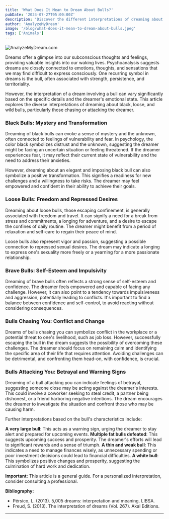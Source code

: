 ```yaml
---
title: 'What Does It Mean to Dream About Bulls?'
pubDate: '2024-07-27T05:00:00Z'
description: 'Discover the different interpretations of dreaming about bulls, from strength and tenacity to threats and insecurities.'
author: 'AnalyzeMyDream'
image: '/blog/what-does-it-mean-to-dream-about-bulls.jpeg'
tags: ['Animals']
---
```


![AnalyzeMyDream.com](/blog/what-does-it-mean-to-dream-about-bulls.jpeg)


Dreams offer a glimpse into our subconscious thoughts and feelings, providing valuable insights into our waking lives. Psychoanalysis suggests dreams are closely connected to emotions, thoughts, and sensations that we may find difficult to express consciously. One recurring symbol in dreams is the bull, often associated with strength, persistence, and territoriality. 

However, the interpretation of a dream involving a bull can vary significantly based on the specific details and the dreamer's emotional state. This article explores the diverse interpretations of dreaming about black, loose, and wild bulls, particularly those chasing or attacking the dreamer. 

### Black Bulls: Mystery and Transformation

Dreaming of black bulls can evoke a sense of mystery and the unknown, often connected to feelings of vulnerability and fear. In psychology, the color black symbolizes distrust and the unknown, suggesting the dreamer might be facing an uncertain situation or feeling threatened. If the dreamer experiences fear, it may reflect their current state of vulnerability and the need to address their anxieties. 

However, dreaming about an elegant and imposing black bull can also symbolize a positive transformation. This signifies a readiness for new challenges and a willingness to take risks. The dreamer may feel empowered and confident in their ability to achieve their goals. 

### Loose Bulls: Freedom and Repressed Desires

Dreaming about loose bulls, those escaping confinement, is generally associated with freedom and travel. It can signify a need for a break from stress and commitments, a longing for adventure, and a desire to escape the confines of daily routine. The dreamer might benefit from a period of relaxation and self-care to regain their peace of mind. 

Loose bulls also represent vigor and passion, suggesting a possible connection to repressed sexual desires. The dream may indicate a longing to express one's sexuality more freely or a yearning for a more passionate relationship.

### Brave Bulls: Self-Esteem and Impulsivity

Dreaming of brave bulls often reflects a strong sense of self-esteem and confidence. The dreamer feels empowered and capable of facing any challenge. However, it can also point to a tendency towards impulsiveness and aggression, potentially leading to conflicts. It's important to find a balance between confidence and self-control, to avoid reacting without considering consequences.

### Bulls Chasing You: Conflict and Change

Dreams of bulls chasing you can symbolize conflict in the workplace or a potential threat to one's livelihood, such as job loss. However, successfully escaping the bull in the dream suggests the possibility of overcoming these challenges. The dreamer should focus on remaining calm and identifying the specific area of their life that requires attention. Avoiding challenges can be detrimental, and confronting them head-on, with confidence, is crucial.

### Bulls Attacking You: Betrayal and Warning Signs

Dreaming of a bull attacking you can indicate feelings of betrayal, suggesting someone close may be acting against the dreamer's interests. This could involve a coworker seeking to steal credit, a partner being dishonest, or a friend harboring negative intentions. The dream encourages the dreamer to investigate the situation and confront those who may be causing harm.

Further interpretations based on the bull's characteristics include:

**A very large bull**: This acts as a warning sign, urging the dreamer to stay alert and prepared for upcoming events. 
**Multiple fat bulls defeated**: This suggests upcoming success and prosperity. The dreamer's efforts will lead to significant rewards and a sense of triumph.
**A thin and weak bull**: This indicates a need to manage finances wisely, as unnecessary spending or poor investment decisions could lead to financial difficulties.
**A white bull**: This symbolizes positive changes and prosperity, suggesting the culmination of hard work and dedication. 

**Important:** This article is a general guide. For a personalized interpretation, consider consulting a professional.

**Bibliography:**

* Pérsico, L. (2013). 5,005 dreams: interpretation and meaning. LIBSA. 
* Freud, S. (2013). The interpretation of dreams (Vol. 267). Akal Editions.

---